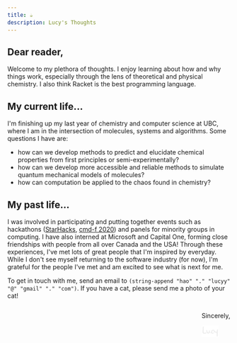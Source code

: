 ```yaml
---
title: ☕
description: Lucy's Thoughts
---
```


## Dear reader,

Welcome to my plethora of thoughts. I enjoy learning about how and why things work, especially through the lens of theoretical and physical chemistry. I also think Racket is the best programming language.

## My current life...

I'm finishing up my last year of chemistry and computer science at UBC, where I am in the intersection of molecules, systems and algorithms. Some questions I have are: 

- how can we develop methods to predict and elucidate chemical properties from first principles or semi-experimentally?
- how can we develop more accessible and reliable methods to simulate quantum mechanical models of molecules?
- how can computation be applied to the chaos found in chemistry? 

## My past life...

I was involved in participating and putting together events such as hackathons ([StarHacks](https://starhacks.devpost.com/), [cmd-f 2020](https://devpost.com/software/ecoeats-sgwzhp)) and panels for minority groups in computing. I have also interned at Microsoft and Capital One, forming close friendships with people from all over Canada and the USA! Through these experiences, I've met lots of great people that I'm inspired by everyday. While I don't see myself returning to the software industry (for now), I'm grateful for the people I've met and am excited to see what is next for me.

<p>
To get in touch with me, send an email to <code>(string-append "hao" "." "lucyy" "@" "gmail" "." "com")</code>. If you have a cat, please send me a photo of your cat!
</p>


<div style="float: right;"><p style="text-align: right">Sincerely,</p>
<img style="width: 4vw" src="/images/lucy.png"/></div>
